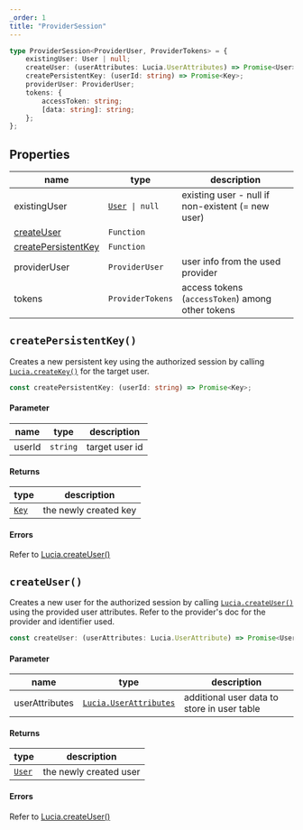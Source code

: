 ```yaml
---
_order: 1
title: "ProviderSession"
---
```


```ts
type ProviderSession<ProviderUser, ProviderTokens> = {
	existingUser: User | null;
	createUser: (userAttributes: Lucia.UserAttributes) => Promise<User>;
	createPersistentKey: (userId: string) => Promise<Key>;
	providerUser: ProviderUser;
	tokens: {
		accessToken: string;
		[data: string]: string;
	};
};
```

## Properties

| name                                                                      | type                                          | description                                       |
| ------------------------------------------------------------------------- | --------------------------------------------- | ------------------------------------------------- |
| existingUser                                                              | [`User`](/reference/api/types#user)` \| null` | existing user - null if non-existent (= new user) |
| [createUser](/oauth/reference/api-reference#createuser)                   | `Function`                                    |                                                   |
| [createPersistentKey](/oauth/reference/api-reference#createpersistentkey) | `Function`                                    |                                                   |
| providerUser                                                              | `ProviderUser`                                | user info from the used provider                  |
| tokens                                                                    | `ProviderTokens`                              | access tokens (`accessToken`) among other tokens  |

## `createPersistentKey()`

Creates a new persistent key using the authorized session by calling [`Lucia.createKey()`](/reference/api/auth#createkey) for the target user.

```ts
const createPersistentKey: (userId: string) => Promise<Key>;
```

#### Parameter

| name   | type     | description    |
| ------ | -------- | -------------- |
| userId | `string` | target user id |

#### Returns

| type                              | description           |
| --------------------------------- | --------------------- |
| [`Key`](/reference/api/types#key) | the newly created key |

#### Errors

Refer to [Lucia.createUser()](/reference/api/auth#createkey)

## `createUser()`

Creates a new user for the authorized session by calling [`Lucia.createUser()`](/reference/api/auth#createuser) using the provided user attributes. Refer to the provider's doc for the provider and identifier used.

```ts
const createUser: (userAttributes: Lucia.UserAttribute) => Promise<User>;
```

#### Parameter

| name           | type                                                                | description                                 |
| -------------- | ------------------------------------------------------------------- | ------------------------------------------- |
| userAttributes | [`Lucia.UserAttributes`](/reference/api/lucia-types#userattributes) | additional user data to store in user table |

#### Returns

| type                                | description            |
| ----------------------------------- | ---------------------- |
| [`User`](/reference/api/types#user) | the newly created user |

#### Errors

Refer to [Lucia.createUser()](/reference/api/auth#createuser)
